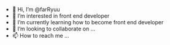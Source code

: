 - 👋 Hi, I’m @farRyuu
- 👀 I’m interested in front end developer    
- 🌱 I’m currently learning how to become front end developer 
- 💞️ I’m looking to collaborate on ...
- 📫 How to reach me ...

<!---
farRyuu/farRyuu is a ✨ special ✨ repository because its `README.md` (this file) appears on your GitHub profile.
You can click the Preview link to take a look at your changes.
--->
